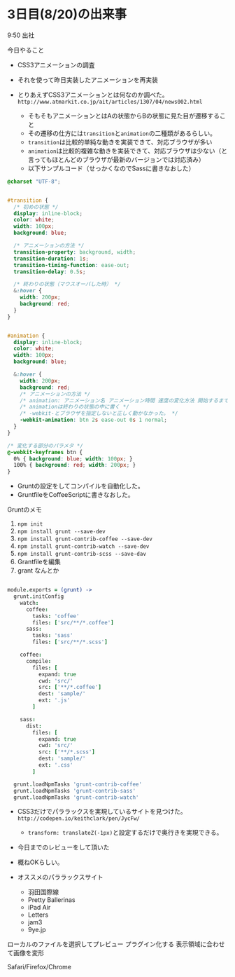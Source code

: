 # 3日目(8/20)の出来事

9:50 出社


今日やること

- CSS3アニメーションの調査
- それを使って昨日実装したアニメーションを再実装


- とりあえずCSS3アニメーションとは何なのか調べた。`http://www.atmarkit.co.jp/ait/articles/1307/04/news002.html`
	- そもそもアニメーションとはAの状態からBの状態に見た目が遷移すること
	- その遷移の仕方には`transition`と`animation`の二種類があるらしい。
	- `transition`は比較的単純な動きを実装できて、対応ブラウザが多い
	- `animation`は比較的複雑な動きを実装できて、対応ブラウザは少ない（と言ってもほとんどのブラウザが最新のバージョンでは対応済み）
	- 以下サンプルコード（せっかくなのでSassに書きなおした）

```css
@charset "UTF-8";


#transition {
  /* 初めの状態 */
  display: inline-block;
  color: white;
  width: 100px;
  background: blue;

  /* アニメーションの方法 */
  transition-property: background, width;
  transition-duration: 1s;
  transition-timing-function: ease-out;
  transition-delay: 0.5s;

  /* 終わりの状態（マウスオーバした時） */
  &:hover {
    width: 200px;
    background: red;
  }
}


#animation {
  display: inline-block;
  color: white;
  width: 100px;
  background: blue;

  &:hover {
    width: 200px;
    background: red;
    /* アニメーションの方法 */
    /* animation: アニメーション名 アニメーション時間 速度の変化方法 開始するまでの時間 繰り返し回数 繰り返し方法; */
    /* animationは終わりの状態の中に書く */
    /* -webkit-とブラウザを指定しないと正しく動かなかった。 */
    -webkit-animation: btn 2s ease-out 0s 1 normal;
  }
}

/* 変化する部分のパラメタ */
@-webkit-keyframes btn {
  0% { background: blue; width: 100px; }
  100% { background: red; width: 200px; }
}
```

- Gruntの設定をしてコンパイルを自動化した。
- GruntfileをCoffeeScriptに書きなおした。

Gruntのメモ

1. `npm init`
2. `npm install grunt --save-dev`
3. `npm install grunt-contrib-coffee --save-dev`
4. `npm install grunt-contrib-watch --save-dev`
5. `npm install grunt-contrib-scss --save-dav`
6. Grantfileを編集
7. grant なんとか


```coffeescript

module.exports = (grunt) ->
  grunt.initConfig
    watch:
      coffee:
        tasks: 'coffee'
        files: ['src/**/*.coffee']
      sass:
        tasks: 'sass'
        files: ['src/**/*.scss']

    coffee:
      compile:
        files: [
          expand: true
          cwd: 'src/'
          src: ['**/*.coffee']
          dest: 'sample/'
          ext: '.js'
        ]

    sass:
      dist:
        files: [
          expand: true
          cwd: 'src/'
          src: ['**/*.scss']
          dest: 'sample/'
          ext: '.css'
        ]

  grunt.loadNpmTasks 'grunt-contrib-coffee'
  grunt.loadNpmTasks 'grunt-contrib-sass'
  grunt.loadNpmTasks 'grunt-contrib-watch'
```

- CSS3だけでパララックスを実現しているサイトを見つけた。 `http://codepen.io/keithclark/pen/JycFw/`
	- `transform: translateZ(-1px)`と設定するだけで奥行きを実現できる。

- 今日までのレビューをして頂いた
- 概ねOKらしい。
- オススメのパララックスサイト
	- 羽田国際線
	- Pretty Ballerinas
	- iPad Air
	- Letters
	- jam3
	- 9ye.jp

ローカルのファイルを選択してプレビュー
プラグイン化する
表示領域に合わせて画像を変形

Safari/Firefox/Chrome
